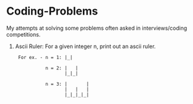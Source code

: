 # Coding-Problems

My attempts at solving some problems often asked in interviews/coding competitions.

1. Ascii Ruler: For a given integer n, print out an ascii ruler.
        
        For ex. - n = 1: |_|

                  n = 2: |   |
                         |_|_|

                  n = 3: |       |
                         |   |   |
                         |_|_|_|_|
